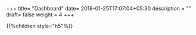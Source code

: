 +++
title= "Dashboard"
date= 2018-01-25T17:07:04+05:30
description = ""
draft= false
weight = 4
+++


{{%children style="h5"%}}
